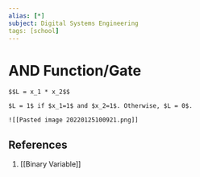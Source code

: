 ```yaml
---
alias: [*]
subject: Digital Systems Engineering
tags: [school]
---
```

# AND Function/Gate

```ad-note
$$L = x_1 * x_2$$

$L = 1$ if $x_1=1$ and $x_2=1$. Otherwise, $L = 0$.
```

```ad-info
![[Pasted image 20220125100921.png]]
```

## References
1. [[Binary Variable]]